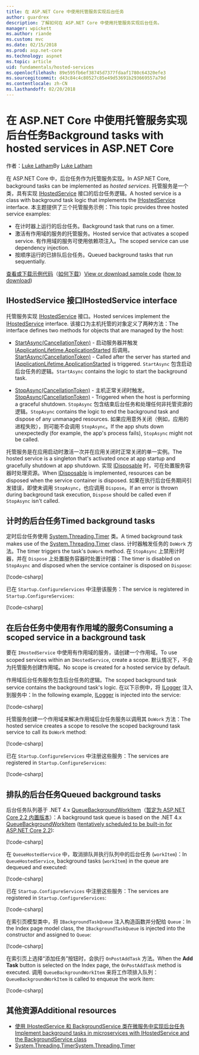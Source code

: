 ```yaml
---
title: 在 ASP.NET Core 中使用托管服务实现后台任务
author: guardrex
description: 了解如何在 ASP.NET Core 中使用托管服务实现后台任务。
manager: wpickett
ms.author: riande
ms.custom: mvc
ms.date: 02/15/2018
ms.prod: asp.net-core
ms.technology: aspnet
ms.topic: article
uid: fundamentals/hosted-services
ms.openlocfilehash: 89e595fb6ef38745d7377fdaaf1780c64320efe3
ms.sourcegitcommit: d43c84c4c80527c85e49d53691b293669557a79d
ms.contentlocale: zh-CN
ms.lasthandoff: 02/20/2018
---
```

# <a name="background-tasks-with-hosted-services-in-aspnet-core"></a><span data-ttu-id="c5060-103">在 ASP.NET Core 中使用托管服务实现后台任务</span><span class="sxs-lookup"><span data-stu-id="c5060-103">Background tasks with hosted services in ASP.NET Core</span></span>

<span data-ttu-id="c5060-104">作者：[Luke Latham](https://github.com/guardrex)</span><span class="sxs-lookup"><span data-stu-id="c5060-104">By [Luke Latham](https://github.com/guardrex)</span></span>

<span data-ttu-id="c5060-105">在 ASP.NET Core 中，后台任务作为托管服务实现。</span><span class="sxs-lookup"><span data-stu-id="c5060-105">In ASP.NET Core, background tasks can be implemented as *hosted services*.</span></span> <span data-ttu-id="c5060-106">托管服务是一个类，具有实现 [IHostedService](/dotnet/api/microsoft.extensions.hosting.ihostedservice) 接口的后台任务逻辑。</span><span class="sxs-lookup"><span data-stu-id="c5060-106">A hosted service is a class with background task logic that implements the [IHostedService](/dotnet/api/microsoft.extensions.hosting.ihostedservice) interface.</span></span> <span data-ttu-id="c5060-107">本主题提供了三个托管服务示例：</span><span class="sxs-lookup"><span data-stu-id="c5060-107">This topic provides three hosted service examples:</span></span>

* <span data-ttu-id="c5060-108">在计时器上运行的后台任务。</span><span class="sxs-lookup"><span data-stu-id="c5060-108">Background task that runs on a timer.</span></span>
* <span data-ttu-id="c5060-109">激活有作用域的服务的托管服务。</span><span class="sxs-lookup"><span data-stu-id="c5060-109">Hosted service that activates a scoped service.</span></span> <span data-ttu-id="c5060-110">有作用域的服务可使用依赖项注入。</span><span class="sxs-lookup"><span data-stu-id="c5060-110">The scoped service can use dependency injection.</span></span>
* <span data-ttu-id="c5060-111">按顺序运行的已排队后台任务。</span><span class="sxs-lookup"><span data-stu-id="c5060-111">Queued background tasks that run sequentially.</span></span>

<span data-ttu-id="c5060-112">[查看或下载示例代码](https://github.com/aspnet/Docs/tree/master/aspnetcore/fundamentals/hosted-services/samples/2.x)（[如何下载](xref:tutorials/index#how-to-download-a-sample)）</span><span class="sxs-lookup"><span data-stu-id="c5060-112">[View or download sample code](https://github.com/aspnet/Docs/tree/master/aspnetcore/fundamentals/hosted-services/samples/2.x) ([how to download](xref:tutorials/index#how-to-download-a-sample))</span></span>

## <a name="ihostedservice-interface"></a><span data-ttu-id="c5060-113">IHostedService 接口</span><span class="sxs-lookup"><span data-stu-id="c5060-113">IHostedService interface</span></span>

<span data-ttu-id="c5060-114">托管服务实现 [IHostedService](/dotnet/api/microsoft.extensions.hosting.ihostedservice) 接口。</span><span class="sxs-lookup"><span data-stu-id="c5060-114">Hosted services implement the [IHostedService](/dotnet/api/microsoft.extensions.hosting.ihostedservice) interface.</span></span> <span data-ttu-id="c5060-115">该接口为主机托管的对象定义了两种方法：</span><span class="sxs-lookup"><span data-stu-id="c5060-115">The interface defines two methods for objects that are managed by the host:</span></span>

* <span data-ttu-id="c5060-116">[StartAsync(CancellationToken)](/dotnet/api/microsoft.extensions.hosting.ihostedservice.startasync) - 启动服务器并触发 [IApplicationLifetime.ApplicationStarted](/dotnet/api/microsoft.aspnetcore.hosting.iapplicationlifetime.applicationstarted) 后调用。</span><span class="sxs-lookup"><span data-stu-id="c5060-116">[StartAsync(CancellationToken)](/dotnet/api/microsoft.extensions.hosting.ihostedservice.startasync) - Called after the server has started and [IApplicationLifetime.ApplicationStarted](/dotnet/api/microsoft.aspnetcore.hosting.iapplicationlifetime.applicationstarted) is triggered.</span></span> <span data-ttu-id="c5060-117">`StartAsync` 包含启动后台任务的逻辑。</span><span class="sxs-lookup"><span data-stu-id="c5060-117">`StartAsync` contains the logic to start the background task.</span></span>

* <span data-ttu-id="c5060-118">[StopAsync(CancellationToken)](/dotnet/api/microsoft.extensions.hosting.ihostedservice.stopasync) - 主机正常关闭时触发。</span><span class="sxs-lookup"><span data-stu-id="c5060-118">[StopAsync(CancellationToken)](/dotnet/api/microsoft.extensions.hosting.ihostedservice.stopasync) - Triggered when the host is performing a graceful shutdown.</span></span> <span data-ttu-id="c5060-119">`StopAsync` 包含结束后台任务和处理任何非托管资源的逻辑。</span><span class="sxs-lookup"><span data-stu-id="c5060-119">`StopAsync` contains the logic to end the background task and dispose of any unmanaged resources.</span></span> <span data-ttu-id="c5060-120">如果应用意外关闭（例如，应用的进程失败），则可能不会调用 `StopAsync`。</span><span class="sxs-lookup"><span data-stu-id="c5060-120">If the app shuts down unexpectedly (for example, the app's process fails), `StopAsync` might not be called.</span></span>

<span data-ttu-id="c5060-121">托管服务是在应用启动时激活一次并在应用关闭时正常关闭的单一实例。</span><span class="sxs-lookup"><span data-stu-id="c5060-121">The hosted service is a singleton that's activated once at app startup and gracefully shutdown at app shutdown.</span></span> <span data-ttu-id="c5060-122">实现 [IDisposable](/dotnet/api/system.idisposable) 时，可在处置服务容器时处理资源。</span><span class="sxs-lookup"><span data-stu-id="c5060-122">When [IDisposable](/dotnet/api/system.idisposable) is implemented, resources can be disposed when the service container is disposed.</span></span> <span data-ttu-id="c5060-123">如果在执行后台任务期间引发错误，即使未调用 `StopAsync`，也应调用 `Dispose`。</span><span class="sxs-lookup"><span data-stu-id="c5060-123">If an error is thrown during background task execution, `Dispose` should be called even if `StopAsync` isn't called.</span></span>

## <a name="timed-background-tasks"></a><span data-ttu-id="c5060-124">计时的后台任务</span><span class="sxs-lookup"><span data-stu-id="c5060-124">Timed background tasks</span></span>

<span data-ttu-id="c5060-125">定时后台任务使用 [System.Threading.Timer](/dotnet/api/system.threading.timer) 类。</span><span class="sxs-lookup"><span data-stu-id="c5060-125">A timed background task makes use of the [System.Threading.Timer](/dotnet/api/system.threading.timer) class.</span></span> <span data-ttu-id="c5060-126">计时器触发任务的 `DoWork` 方法。</span><span class="sxs-lookup"><span data-stu-id="c5060-126">The timer triggers the task's `DoWork` method.</span></span> <span data-ttu-id="c5060-127">在 `StopAsync` 上禁用计时器，并在 `Dispose` 上处置服务容器时处置计时器：</span><span class="sxs-lookup"><span data-stu-id="c5060-127">The timer is disabled on `StopAsync` and disposed when the service container is disposed on `Dispose`:</span></span>

[!code-csharp[](hosted-services/samples/2.x/Services/TimedHostedService.cs?name=snippet1&highlight=15-16,30,37)]

<span data-ttu-id="c5060-128">已在 `Startup.ConfigureServices` 中注册该服务：</span><span class="sxs-lookup"><span data-stu-id="c5060-128">The service is registered in `Startup.ConfigureServices`:</span></span>

[!code-csharp[](hosted-services/samples/2.x/Startup.cs?name=snippet1)]

## <a name="consuming-a-scoped-service-in-a-background-task"></a><span data-ttu-id="c5060-129">在后台任务中使用有作用域的服务</span><span class="sxs-lookup"><span data-stu-id="c5060-129">Consuming a scoped service in a background task</span></span>

<span data-ttu-id="c5060-130">要在 `IHostedService` 中使用有作用域的服务，请创建一个作用域。</span><span class="sxs-lookup"><span data-stu-id="c5060-130">To use scoped services within an `IHostedService`, create a scope.</span></span> <span data-ttu-id="c5060-131">默认情况下，不会为托管服务创建作用域。</span><span class="sxs-lookup"><span data-stu-id="c5060-131">No scope is created for a hosted service by default.</span></span>

<span data-ttu-id="c5060-132">作用域后台任务服务包含后台任务的逻辑。</span><span class="sxs-lookup"><span data-stu-id="c5060-132">The scoped background task service contains the background task's logic.</span></span> <span data-ttu-id="c5060-133">在以下示例中，将 [ILogger](/dotnet/api/microsoft.extensions.logging.ilogger) 注入到服务中：</span><span class="sxs-lookup"><span data-stu-id="c5060-133">In the following example, [ILogger](/dotnet/api/microsoft.extensions.logging.ilogger) is injected into the service:</span></span>

[!code-csharp[](hosted-services/samples/2.x/Services/ScopedProcessingService.cs?name=snippet1)]

<span data-ttu-id="c5060-134">托管服务创建一个作用域来解决作用域后台任务服务以调用其 `DoWork` 方法：</span><span class="sxs-lookup"><span data-stu-id="c5060-134">The hosted service creates a scope to resolve the scoped background task service to call its `DoWork` method:</span></span>

[!code-csharp[](hosted-services/samples/2.x/Services/ConsumeScopedServiceHostedService.cs?name=snippet1&highlight=29-36)]

<span data-ttu-id="c5060-135">已在 `Startup.ConfigureServices` 中注册这些服务：</span><span class="sxs-lookup"><span data-stu-id="c5060-135">The services are registered in `Startup.ConfigureServices`:</span></span>

[!code-csharp[](hosted-services/samples/2.x/Startup.cs?name=snippet2)]

## <a name="queued-background-tasks"></a><span data-ttu-id="c5060-136">排队的后台任务</span><span class="sxs-lookup"><span data-stu-id="c5060-136">Queued background tasks</span></span>

<span data-ttu-id="c5060-137">后台任务队列基于 .NET 4.x [QueueBackgroundWorkItem](/dotnet/api/system.web.hosting.hostingenvironment.queuebackgroundworkitem)（[暂定为 ASP.NET Core 2.2 内置版本](https://github.com/aspnet/Hosting/issues/1280)）：</span><span class="sxs-lookup"><span data-stu-id="c5060-137">A background task queue is based on the .NET 4.x [QueueBackgroundWorkItem](/dotnet/api/system.web.hosting.hostingenvironment.queuebackgroundworkitem) ([tentatively scheduled to be built-in for ASP.NET Core 2.2](https://github.com/aspnet/Hosting/issues/1280)):</span></span>

[!code-csharp[](hosted-services/samples/2.x/Services/BackgroundTaskQueue.cs?name=snippet1)]

<span data-ttu-id="c5060-138">在 `QueueHostedService` 中，取消排队并执行队列中的后台任务 (`workItem`)：</span><span class="sxs-lookup"><span data-stu-id="c5060-138">In `QueueHostedService`, background tasks (`workItem`) in the queue are dequeued and executed:</span></span>

[!code-csharp[](hosted-services/samples/2.x/Services/QueuedHostedService.cs?name=snippet1&highlight=30-31,35)]

<span data-ttu-id="c5060-139">已在 `Startup.ConfigureServices` 中注册这些服务：</span><span class="sxs-lookup"><span data-stu-id="c5060-139">The services are registered in `Startup.ConfigureServices`:</span></span>

[!code-csharp[](hosted-services/samples/2.x/Startup.cs?name=snippet3)]

<span data-ttu-id="c5060-140">在索引页模型类中，将 `IBackgroundTaskQueue` 注入构造函数并分配给 `Queue`：</span><span class="sxs-lookup"><span data-stu-id="c5060-140">In the Index page model class, the `IBackgroundTaskQueue` is injected into the constructor and assigned to `Queue`:</span></span>

[!code-csharp[](hosted-services/samples/2.x/Pages/Index.cshtml.cs?name=snippet1)]

<span data-ttu-id="c5060-141">在索引页上选择“添加任务”按钮时，会执行 `OnPostAddTask` 方法。</span><span class="sxs-lookup"><span data-stu-id="c5060-141">When the **Add Task** button is selected on the Index page, the `OnPostAddTask` method is executed.</span></span> <span data-ttu-id="c5060-142">调用 `QueueBackgroundWorkItem` 来将工作项排入队列：</span><span class="sxs-lookup"><span data-stu-id="c5060-142">`QueueBackgroundWorkItem` is called to enqueue the work item:</span></span>

[!code-csharp[](hosted-services/samples/2.x/Pages/Index.cshtml.cs?name=snippet2)]

## <a name="additional-resources"></a><span data-ttu-id="c5060-143">其他资源</span><span class="sxs-lookup"><span data-stu-id="c5060-143">Additional resources</span></span>

* [<span data-ttu-id="c5060-144">使用 IHostedService 和 BackgroundService 类在微服务中实现后台任务</span><span class="sxs-lookup"><span data-stu-id="c5060-144">Implement background tasks in microservices with IHostedService and the BackgroundService class</span></span>](/dotnet/standard/microservices-architecture/multi-container-microservice-net-applications/background-tasks-with-ihostedservice)
* [<span data-ttu-id="c5060-145">System.Threading.Timer</span><span class="sxs-lookup"><span data-stu-id="c5060-145">System.Threading.Timer</span></span>](/dotnet/api/system.threading.timer)
